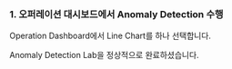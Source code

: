 ### 1. 오퍼레이션 대시보드에서 Anomaly Detection 수행
Operation Dashboard에서 Line Chart를 하나 선택합니다. <br/>


Anomaly Detection Lab을 정상적으로 완료하셨습니다.